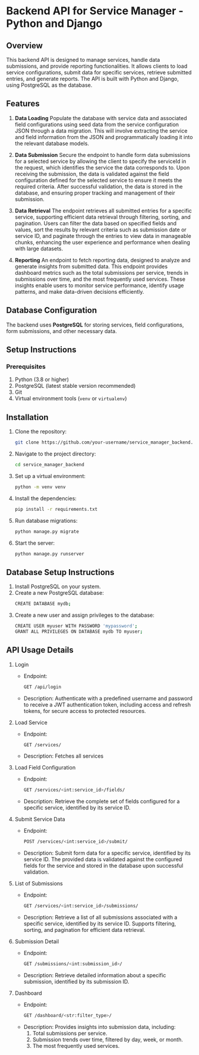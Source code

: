 # Backend API for Service Manager - Python and Django

## Overview

This backend API is designed to manage services, handle data submissions, and provide reporting functionalities. It allows clients to load service configurations, submit data for specific services, retrieve submitted entries, and generate reports. The API is built with Python and Django, using PostgreSQL as the database.

## Features

1. **Data Loading**
   Populate the database with service data and associated field configurations using seed data from the service configuration JSON through a data migration. This will involve extracting the service and field information from the JSON and programmatically loading it into the relevant database models.

2. **Data Submission**
   Secure the endpoint to handle form data submissions for a selected service by allowing the client to specify the serviceId in the request, which identifies the service the data corresponds to. Upon receiving the submission, the data is validated against the field configuration defined for the selected service to ensure it meets the required criteria. After successful validation, the data is stored in the database, and ensuring proper tracking and management of their submission.

3. **Data Retrieval**
   The endpoint retrieves all submitted entries for a specific service, supporting efficient data retrieval through filtering, sorting, and pagination. Users can filter the data based on specified fields and values, sort the results by relevant criteria such as submission date or service ID, and paginate through the entries to view data in manageable chunks, enhancing the user experience and performance when dealing with large datasets.
   
4. **Reporting**
   An endpoint to fetch reporting data, designed to analyze and generate insights from submitted data. This endpoint provides dashboard metrics such as the total submissions per service, trends in submissions over time, and the most frequently used services. These insights enable users to monitor service performance, identify usage patterns, and make data-driven decisions efficiently.

## Database Configuration
   The backend uses **PostgreSQL** for storing services, field configurations, form submissions, and other necessary data.

## Setup Instructions

### Prerequisites
1. Python (3.8 or higher)
2. PostgreSQL (latest stable version recommended)
3. Git
4. Virtual environment tools (`venv` or `virtualenv`)

## Installation

1. Clone the repository:
   ```bash
   git clone https://github.com/your-username/service_manager_backend.git

2. Navigate to the project directory:
   ```bash
   cd service_manager_backend

3. Set up a virtual environment:
   ```bash
   python -m venv venv

4. Install the dependencies:
   ```bash
   pip install -r requirements.txt

5. Run database migrations:
   ```bash
   python manage.py migrate

6. Start the server:
   ```bash
   python manage.py runserver

## Database Setup Instructions

1. Install PostgreSQL on your system.
2. Create a new PostgreSQL database:
   ```bash
   CREATE DATABASE mydb;
3. Create a new user and assign privileges to the database:
   ```bash
   CREATE USER myuser WITH PASSWORD 'mypassword';
   GRANT ALL PRIVILEGES ON DATABASE mydb TO myuser;

## API Usage Details

1. Login
   - Endpoint:
     ```bash
     GET /api/login
   - Description: Authenticate with a predefined username and password to receive a JWT authentication token, including access and refresh tokens, for secure access to protected resources.

2. Load Service
   - Endpoint:
     ```bash
     GET /services/
   - Description: Fetches all services

3. Load Field Configuration
   - Endpoint:
     ```bash
     GET /services/<int:service_id>/fields/
   - Description: Retrieve the complete set of fields configured for a specific service, identified by its service ID.

4. Submit Service Data
   - Endpoint:
     ```bash
     POST /services/<int:service_id>/submit/
   - Description: Submit form data for a specific service, identified by its service ID. The provided data is validated against the configured fields for the service and stored in the database upon successful validation.

5. List of Submissions
   - Endpoint:
     ```bash
     GET /services/<int:service_id>/submissions/
   - Description: Retrieve a list of all submissions associated with a specific service, identified by its service ID. Supports filtering, sorting, and pagination for efficient data retrieval.

6. Submission Detail
   - Endpoint:
     ```bash
     GET /submissions/<int:submission_id>/
   - Description: Retrieve detailed information about a specific submission, identified by its submission ID.

7. Dashboard
   - Endpoint:
     ```bash
     GET /dashboard/<str:filter_type>/
   - Description: Provides insights into submission data, including:
        1. Total submissions per service.
        2. Submission trends over time, filtered by day, week, or month.
        3. The most frequently used services.
